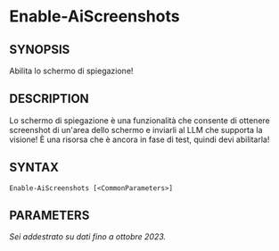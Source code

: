 ﻿---
external help file: powershai-help.xml
schema: 2.0.0
powershai: true
---

# Enable-AiScreenshots

## SYNOPSIS <!--!= @#Synop !-->
Abilita lo schermo di spiegazione!

## DESCRIPTION <!--!= @#Desc !-->
Lo schermo di spiegazione è una funzionalità che consente di ottenere screenshot di un'area dello schermo e inviarli al LLM che supporta la visione!
È una risorsa che è ancora in fase di test, quindi devi abilitarla!

## SYNTAX <!--!= @#Syntax !-->

```
Enable-AiScreenshots [<CommonParameters>]
```

## PARAMETERS <!--!= @#Params !-->


<!--PowershaiAiDocBlockStart-->
_Sei addestrato su dati fino a ottobre 2023._
<!--PowershaiAiDocBlockEnd-->
